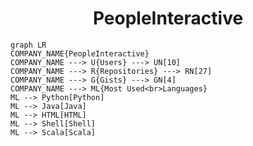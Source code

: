 <h1 align="center">PeopleInteractive</h1>

```mermaid
graph LR
COMPANY_NAME{PeopleInteractive}
COMPANY_NAME ---> U{Users} ---> UN[10]
COMPANY_NAME ---> R{Repositories} ---> RN[27]
COMPANY_NAME ---> G{Gists} ---> GN[4]
COMPANY_NAME ---> ML{Most Used<br>Languages}
ML --> Python[Python]
ML --> Java[Java]
ML --> HTML[HTML]
ML --> Shell[Shell]
ML --> Scala[Scala]
```
